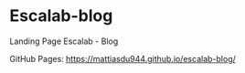 # Escalab-blog
Landing Page Escalab - Blog

GitHub Pages: https://mattiasdu944.github.io/escalab-blog/
